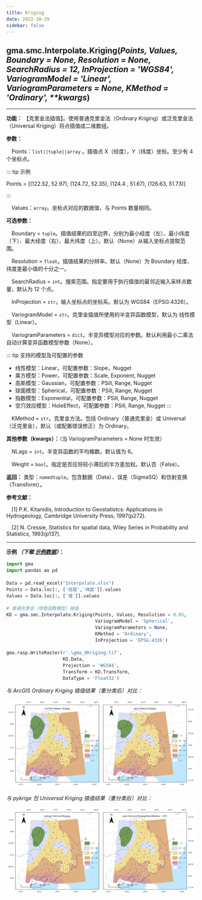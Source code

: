 ```yaml
---
title: Kriging
date: 2022-10-29
sidebar: false
---
```


## gma.smc.Interpolate.**Kriging**(*Points, Values, Boundary = None, Resolution = None, SearchRadius = 12, InProjection = 'WGS84', VariogramModel = 'Linear',  VariogramParameters = None, KMethod = 'Ordinary', \*\*kwargs*)<Badge text="1.1.0 +"/>
---

**功能：** 【克里金法插值】。使用普通克里金法（Ordinary Kriging）或泛克里金法（Universal Kriging）将点插值成二维数组。

**参数：**

&emsp;Points：`list||tuple||array` 。插值点 X（经度），Y（纬度）坐标。至少有 4 个坐标点。

::: tip 示例

Points = [(122.52,  52.97), (124.72,  52.35), (124.4 ,  51.67), (126.63,  51.73)]

:::


&emsp;Values：`array`。坐标点对应的数据值，与 Points 数量相同。

**可选参数：**

&emsp;Boundary = `tuple`。插值结果的四至边界，分别为最小经度（左）、最小纬度（下）、最大经度（右）、最大纬度（上）。默认（None）从输入坐标点提取范围。

&emsp;Resolution = `float`。插值结果的分辨率。默认（None）为 Boundary 经度、纬度差最小值的十分之一。

&emsp;SearchRadius = `int`。搜索范围。指定要用于执行插值的最邻近输入采样点数量，默认为 12 个点。

&emsp;InProjection = `str`。输入坐标点的坐标系。默认为 WGS84（EPSG:4326）。

&emsp;VariogramModel = `str`。克里金插值所使用的半变异函数模型，默认为 线性模型（Linear）。

&emsp;VariogramParameters = `dict`。半变异模型对应的参数。默认利用最小二乘法自动计算变异函数模型参数（None）。

::: tip 支持的模型及可配置的参数

+ 线性模型：Linear，可配置参数：Slope，Nugget
+ 乘方模型：Power，可配置参数：Scale, Exponent, Nugget
+ 高斯模型：Gaussian，可配置参数：PSill, Range, Nugget     
+ 球面模型：Spherical，可配置参数：PSill, Range, Nugget    
+ 指数模型：Exponential，可配置参数：PSill, Range, Nugget      
+ 空穴效应模型：HoleEffect，可配置参数：PSill, Range, Nugget
:::

&emsp;KMethod = `str`。克里金方法。包括 Ordinary（普通克里金）或 Universal（泛克里金），默认（或配置错误修正）为 Ordinary。

**其他参数（kwargs）：**（当 VariogramParameters = None 时生效）

&emsp;NLags = `int`。半变异函数的平均箱数。默认值为 6。

&emsp;Weight = `bool`。指定是否应将较小滞后的半方差加权。默认否（False）。

**返回：** 类型：`namedtuple`。包含数据（Data）、误差（SigmaSQ）和仿射变换（Transform）。

**参考文献：**

&emsp;[1] P.K. Kitanidis, Introduction to Geostatistcs: Applications in Hydrogeology, Cambridge University Press, 1997(p272).

&emsp;[2] N. Cressie, Statistics for spatial data, Wiley Series in Probability and Statistics, 1993(p137).

---

**示例 *（下载 [示例数据](/smc/Interpolate.xlsx)）*：**

```python
import gma
import pandas as pd

Data = pd.read_excel("Interpolate.xlsx")
Points = Data.loc[:, ['经度','纬度']].values
Values = Data.loc[:, ['值']].values

# 普通克里金（球面函数模型）插值
KD = gma.smc.Interpolate.Kriging(Points, Values, Resolution = 0.05, 
                                 VariogramModel = 'Spherical', 
                                 VariogramParameters = None,
                                 KMethod = 'Ordinary',
                                 InProjection = 'EPSG:4326')

gma.rasp.WriteRaster(r'.\gma_OKriging.tif',
                     KD.Data,
                     Projection = 'WGS84',
                     Transform = KD.Transform, 
                     DataType = 'Float32')
```

*与 ArcGIS Ordinary Kriging 插值结果（重分类后）对比：*

![fdg](/smc/OKriging.webp)

*与 pykrige 包 Universal Kriging 插值结果（重分类后）对比：*

![fdg](/smc/UKriging.webp)

